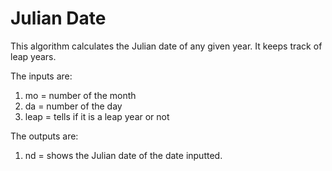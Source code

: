 # Julian Date

This algorithm calculates the Julian date of any given year. It keeps track of leap years. 

The inputs are:
1. mo = number of the month
2. da = number of the day
3. leap = tells if it is a leap year or not

The outputs are:
1. nd = shows the Julian date of the date inputted. 
